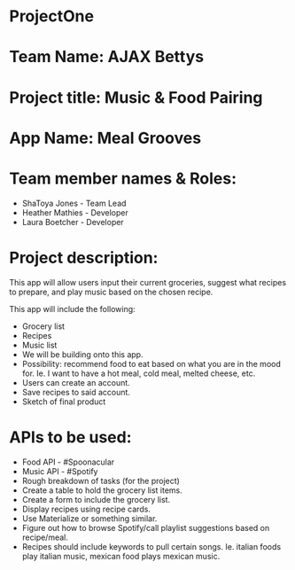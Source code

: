 # ProjectOne
# Team Name: AJAX Bettys

# Project title: Music & Food Pairing 
# App Name: Meal Grooves

# Team member names & Roles:
* ShaToya Jones - Team Lead
* Heather Mathies - Developer
* Laura Boetcher - Developer

# Project description:
This app will allow users input their current groceries, suggest what recipes to prepare, and play music based on the chosen recipe.

This app will include the following:
* Grocery list
* Recipes
* Music list
* We will be building onto this app.
* Possibility: recommend food to eat based on what you are in the mood for. Ie. I want to have a hot meal, cold meal, melted cheese, etc. 
* Users can create an account.
* Save recipes to said account.
* Sketch of final product

# APIs to be used: 
* Food API - #Spoonacular
* Music API - #Spotify
* Rough breakdown of tasks (for the project)
* Create a table to hold the grocery list items.
* Create a form to include the grocery list.
* Display recipes using recipe cards.
* Use Materialize or something similar.
* Figure out how to browse Spotify/call playlist suggestions based on recipe/meal.
* Recipes should include keywords to pull certain songs. Ie. italian foods play italian music, mexican food plays mexican music.
